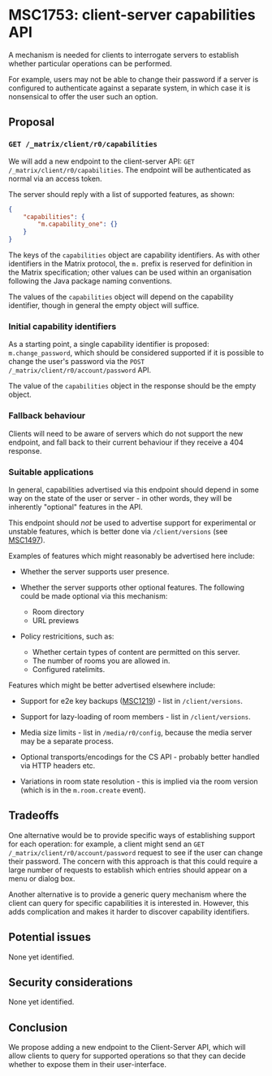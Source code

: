 # MSC1753: client-server capabilities API

A mechanism is needed for clients to interrogate servers to establish whether
particular operations can be performed.

For example, users may not be able to change their password if a server is
configured to authenticate against a separate system, in which case it is
nonsensical to offer the user such an option.

## Proposal

### `GET /_matrix/client/r0/capabilities`

We will add a new endpoint to the client-server API: `GET
/_matrix/client/r0/capabilities`. The endpoint will be authenticated as normal
via an access token.

The server should reply with a list of supported features, as shown:

```json
{
    "capabilities": {
        "m.capability_one": {}
    }
}
```

The keys of the `capabilities` object are capability identifiers. As with
other identifiers in the Matrix protocol, the `m.` prefix is reserved for
definition in the Matrix specification; other values can be used within an
organisation following the Java package naming conventions.

The values of the `capabilities` object will depend on the capability
identifier, though in general the empty object will suffice.

### Initial capability identifiers

As a starting point, a single capability identifier is proposed:
`m.change_password`, which should be considered supported if it is possible to
change the user's password via the `POST /_matrix/client/r0/account/password`
API.

The value of the `capabilities` object in the response should be the empty
object.

### Fallback behaviour

Clients will need to be aware of servers which do not support the new endpoint,
and fall back to their current behaviour if they receive a 404 response.

### Suitable applications

In general, capabilities advertised via this endpoint should depend in some way
on the state of the user or server - in other words, they will be inherently
"optional" features in the API.

This endpoint should *not* be used to advertise support for experimental or
unstable features, which is better done via `/client/versions` (see
[MSC1497](https://github.com/matrix-org/matrix-doc/issues/1497)).

Examples of features which might reasonably be advertised here include:

 * Whether the server supports user presence.

 * Whether the server supports other optional features. The following could be
   made optional via this mechanism:
   * Room directory
   * URL previews

 * Policy restricitions, such as:
   * Whether certain types of content are permitted on this server.
   * The number of rooms you are allowed in.
   * Configured ratelimits.

Features which might be better advertised elsewhere include:

 * Support for e2e key backups
   ([MSC1219](https://github.com/matrix-org/matrix-doc/issues/1219)) - list in
   `/client/versions`.

 * Support for lazy-loading of room members - list in `/client/versions`.

 * Media size limits - list in `/media/r0/config`, because the media server may
   be a separate process.

 * Optional transports/encodings for the CS API - probably better handled via
   HTTP headers etc.

 * Variations in room state resolution - this is implied via the room version
   (which is in the `m.room.create` event).

## Tradeoffs

One alternative would be to provide specific ways of establishing support for
each operation: for example, a client might send an `GET
/_matrix/client/r0/account/password` request to see if the user can change
their password. The concern with this approach is that this could require a
large number of requests to establish which entries should appear on a menu or
dialog box.

Another alternative is to provide a generic query mechanism where the client
can query for specific capabilities it is interested in. However, this adds
complication and makes it harder to discover capability identifiers.

## Potential issues

None yet identified.

## Security considerations

None yet identified.

## Conclusion

We propose adding a new endpoint to the Client-Server API, which will allow
clients to query for supported operations so that they can decide whether to
expose them in their user-interface.
